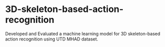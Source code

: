 # 3D-skeleton-based-action-recognition
Developed and Evaluated a machine learning model for 3D skeleton-based action recognition using UTD MHAD dataset.
